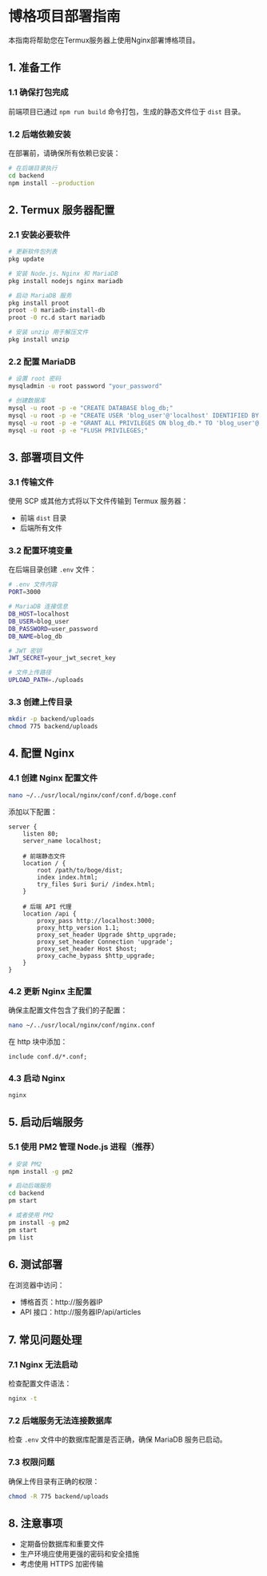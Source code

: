 # 博格项目部署指南

本指南将帮助您在Termux服务器上使用Nginx部署博格项目。

## 1. 准备工作

### 1.1 确保打包完成

前端项目已通过 `npm run build` 命令打包，生成的静态文件位于 `dist` 目录。

### 1.2 后端依赖安装

在部署前，请确保所有依赖已安装：

```bash
# 在后端目录执行
cd backend
npm install --production
```

## 2. Termux 服务器配置

### 2.1 安装必要软件

```bash
# 更新软件包列表
pkg update

# 安装 Node.js、Nginx 和 MariaDB
pkg install nodejs nginx mariadb

# 启动 MariaDB 服务
pkg install proot
proot -0 mariadb-install-db
proot -0 rc.d start mariadb

# 安装 unzip 用于解压文件
pkg install unzip
```

### 2.2 配置 MariaDB

```bash
# 设置 root 密码
mysqladmin -u root password "your_password"

# 创建数据库
mysql -u root -p -e "CREATE DATABASE blog_db;"
mysql -u root -p -e "CREATE USER 'blog_user'@'localhost' IDENTIFIED BY 'user_password';"
mysql -u root -p -e "GRANT ALL PRIVILEGES ON blog_db.* TO 'blog_user'@'localhost';"
mysql -u root -p -e "FLUSH PRIVILEGES;"
```

## 3. 部署项目文件

### 3.1 传输文件

使用 SCP 或其他方式将以下文件传输到 Termux 服务器：

- 前端 `dist` 目录
- 后端所有文件

### 3.2 配置环境变量

在后端目录创建 `.env` 文件：

```bash
# .env 文件内容
PORT=3000

# MariaDB 连接信息
DB_HOST=localhost
DB_USER=blog_user
DB_PASSWORD=user_password
DB_NAME=blog_db

# JWT 密钥
JWT_SECRET=your_jwt_secret_key

# 文件上传路径
UPLOAD_PATH=./uploads
```

### 3.3 创建上传目录

```bash
mkdir -p backend/uploads
chmod 775 backend/uploads
```

## 4. 配置 Nginx

### 4.1 创建 Nginx 配置文件

```bash
nano ~/../usr/local/nginx/conf/conf.d/boge.conf
```

添加以下配置：

```nginx
server {
    listen 80;
    server_name localhost;

    # 前端静态文件
    location / {
        root /path/to/boge/dist;
        index index.html;
        try_files $uri $uri/ /index.html;
    }

    # 后端 API 代理
    location /api {
        proxy_pass http://localhost:3000;
        proxy_http_version 1.1;
        proxy_set_header Upgrade $http_upgrade;
        proxy_set_header Connection 'upgrade';
        proxy_set_header Host $host;
        proxy_cache_bypass $http_upgrade;
    }
}
```

### 4.2 更新 Nginx 主配置

确保主配置文件包含了我们的子配置：

```bash
nano ~/../usr/local/nginx/conf/nginx.conf
```

在 http 块中添加：

```nginx
include conf.d/*.conf;
```

### 4.3 启动 Nginx

```bash
nginx
```

## 5. 启动后端服务

### 5.1 使用 PM2 管理 Node.js 进程（推荐）

```bash
# 安装 PM2
npm install -g pm2

# 启动后端服务
cd backend
pm start

# 或者使用 PM2
pm install -g pm2
pm start
pm list
```

## 6. 测试部署

在浏览器中访问：
- 博格首页：http://服务器IP
- API 接口：http://服务器IP/api/articles

## 7. 常见问题处理

### 7.1 Nginx 无法启动

检查配置文件语法：
```bash
nginx -t
```

### 7.2 后端服务无法连接数据库

检查 `.env` 文件中的数据库配置是否正确，确保 MariaDB 服务已启动。

### 7.3 权限问题

确保上传目录有正确的权限：
```bash
chmod -R 775 backend/uploads
```

## 8. 注意事项

- 定期备份数据库和重要文件
- 生产环境应使用更强的密码和安全措施
- 考虑使用 HTTPS 加密传输